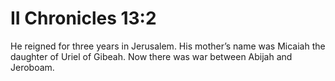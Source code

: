 # II Chronicles 13:2

He reigned for three years in Jerusalem. His mother’s name was Micaiah the daughter of Uriel of Gibeah. Now there was war between Abijah and Jeroboam.
